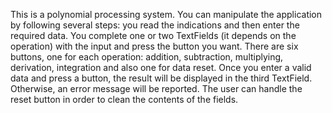 This is a polynomial processing system. You can manipulate the application by following several steps: you read the indications and then 
enter the required data. You complete one or two TextFields (it depends on the operation) with the input and press the button you want.
There are six buttons, one for each operation: addition, subtraction, multiplying, derivation, integration and also one for data reset.
Once you enter a valid data and press a button, the result will be displayed in the third TextField. Otherwise, an error message will 
be reported. The user can handle the reset button in order to clean the contents of the fields.

